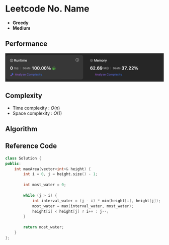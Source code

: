 # Leetcode No. Name

 - **Greedy**
 - **Medium**

## Performance
![performance](assets/Cplusplus-performance.png)

## Complexity
 * Time complexity : $O(n)$
 * Space complexity : $O(1)$

## Algorithm

## Reference Code
```C++
class Solution {
public:
    int maxArea(vector<int>& height) {
        int i = 0, j = height.size() - 1;

        int most_water = 0;
        
        while (j > i) {
            int interval_water = (j - i) * min(height[i], height[j]);
            most_water = max(interval_water, most_water);
            height[i] < height[j] ? i++ : j--;
        }

        return most_water;
    }
};
```